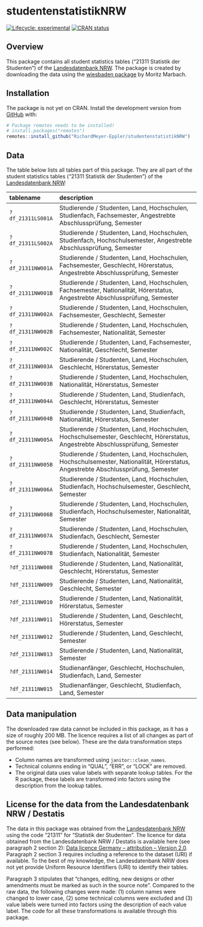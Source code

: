 
<!-- README.md is generated from README.Rmd. Please edit that file -->

# studentenstatistikNRW

<!-- badges: start -->

[![Lifecycle:
experimental](https://img.shields.io/badge/lifecycle-experimental-orange.svg)](https://lifecycle.r-lib.org/articles/stages.html#experimental)
[![CRAN
status](https://www.r-pkg.org/badges/version/studentenstatistikNRW)](https://CRAN.R-project.org/package=studentenstatistikNRW)
<!-- badges: end -->

## Overview

This package contains all student statistics tables (“21311 Statistik
der Studenten”) of the [Landesdatenbank
NRW](https://www.landesdatenbank.nrw.de/). The package is created by
downloading the data using the [wiesbaden
package](https://github.com/sumtxt/wiesbaden) by Moritz Marbach.

## Installation

The package is not yet on CRAN. Install the development version from
[GitHub](https://github.com/) with:

``` r
# Package remotes needs to be installed!
# install.packages("remotes")
remotes::install_github("RichardMeyer-Eppler/studentenstatistikNRW")
```

## Data

The table below lists all tables part of this package. They are all part
of the student statistics tables (“21311 Statistik der Studenten”) of
the [Landesdatenbank NRW](https://www.landesdatenbank.nrw.de/):

| tablename         | description                                                                                                                      |
|:------------------|:---------------------------------------------------------------------------------------------------------------------------------|
| `?df_21311LS001A` | Studierende / Studenten, Land, Hochschulen, Studienfach, Fachsemester, Angestrebte Abschlussprüfung, Semester                    |
| `?df_21311LS002A` | Studierende / Studenten, Land, Hochschulen, Studienfach, Hochschulsemester, Angestrebte Abschlussprüfung, Semester               |
| `?df_21311NW001A` | Studierende / Studenten, Land, Hochschulen, Fachsemester, Geschlecht, Hörerstatus, Angestrebte Abschlussprüfung, Semester        |
| `?df_21311NW001B` | Studierende / Studenten, Land, Hochschulen, Fachsemester, Nationalität, Hörerstatus, Angestrebte Abschlussprüfung, Semester      |
| `?df_21311NW002A` | Studierende / Studenten, Land, Hochschulen, Fachsemester, Geschlecht, Semester                                                   |
| `?df_21311NW002B` | Studierende / Studenten, Land, Hochschulen, Fachsemester, Nationalität, Semester                                                 |
| `?df_21311NW002C` | Studierende / Studenten, Land, Fachsemester, Nationalität, Geschlecht, Semester                                                  |
| `?df_21311NW003A` | Studierende / Studenten, Land, Hochschulen, Geschlecht, Hörerstatus, Semester                                                    |
| `?df_21311NW003B` | Studierende / Studenten, Land, Hochschulen, Nationalität, Hörerstatus, Semester                                                  |
| `?df_21311NW004A` | Studierende / Studenten, Land, Studienfach, Geschlecht, Hörerstatus, Semester                                                    |
| `?df_21311NW004B` | Studierende / Studenten, Land, Studienfach, Nationalität, Hörerstatus, Semester                                                  |
| `?df_21311NW005A` | Studierende / Studenten, Land, Hochschulen, Hochschulsemester, Geschlecht, Hörerstatus, Angestrebte Abschlussprüfung, Semester   |
| `?df_21311NW005B` | Studierende / Studenten, Land, Hochschulen, Hochschulsemester, Nationalität, Hörerstatus, Angestrebte Abschlussprüfung, Semester |
| `?df_21311NW006A` | Studierende / Studenten, Land, Hochschulen, Studienfach, Hochschulsemester, Geschlecht, Semester                                 |
| `?df_21311NW006B` | Studierende / Studenten, Land, Hochschulen, Studienfach, Hochschulsemester, Nationalität, Semester                               |
| `?df_21311NW007A` | Studierende / Studenten, Land, Hochschulen, Studienfach, Geschlecht, Semester                                                    |
| `?df_21311NW007B` | Studierende / Studenten, Land, Hochschulen, Studienfach, Nationalität, Semester                                                  |
| `?df_21311NW008`  | Studierende / Studenten, Land, Nationalität, Geschlecht, Hörerstatus, Semester                                                   |
| `?df_21311NW009`  | Studierende / Studenten, Land, Nationalität, Geschlecht, Semester                                                                |
| `?df_21311NW010`  | Studierende / Studenten, Land, Nationalität, Hörerstatus, Semester                                                               |
| `?df_21311NW011`  | Studierende / Studenten, Land, Geschlecht, Hörerstatus, Semester                                                                 |
| `?df_21311NW012`  | Studierende / Studenten, Land, Geschlecht, Semester                                                                              |
| `?df_21311NW013`  | Studierende / Studenten, Land, Nationalität, Semester                                                                            |
| `?df_21311NW014`  | Studienanfänger, Geschlecht, Hochschulen, Studienfach, Land, Semester                                                            |
| `?df_21311NW015`  | Studienanfänger, Geschlecht, Studienfach, Land, Semester                                                                         |

## Data manipulation

The downloaded raw data cannot be included in this package, as it has a
size of roughly 200 MB. The licence requires a list of all changes as
part of the source notes (see below). These are the data transformation
steps performed:

-   Column names are transformed using `janitor::clean_names`.
-   Technical columns ending in “QUAL”, “ERR”, or “LOCK” are removed.
-   The original data uses value labels with separate lookup tables. For
    the R package, these labels are transformed into factors using the
    description from the lookup tables.

## License for the data from the Landesdatenbank NRW / Destatis

The data in this package was obtained from the [Landesdatenbank
NRW](https://www.landesdatenbank.nrw.de/) using the code “21311” for
“Statistik der Studenten”. The licence for data obtained from the
Landesdatenbank NRW / Destatis is available here (see paragraph 2
section 2): [Data licence Germany – attribution – Version
2.0](http://www.govdata.de/dl-de/by-2-0). Paragraph 2 section 3 requires
including a reference to the dataset (URI) if available. To the best of
my knowledge, the Landesdatenbank NRW does not yet provide Uniform
Resource Identifiers (URI) to identify their tables.

Paragraph 3 stipulates that “changes, editing, new designs or other
amendments must be marked as such in the source note”. Compared to the
raw data, the following changes were made: (1) column names were changed
to lower case, (2) some technical columns were excluded and (3) value
labels were turned into factors using the description of each value
label. The code for all these transformations is available through this
package.
